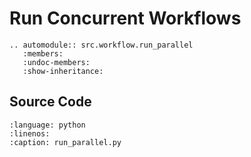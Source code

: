 # Run Concurrent Workflows

```{eval-rst}
.. automodule:: src.workflow.run_parallel
   :members:
   :undoc-members:
   :show-inheritance:
```

## Source Code

```{literalinclude} ../../src/workflow/run_parallel.py
:language: python
:linenos:
:caption: run_parallel.py
```
